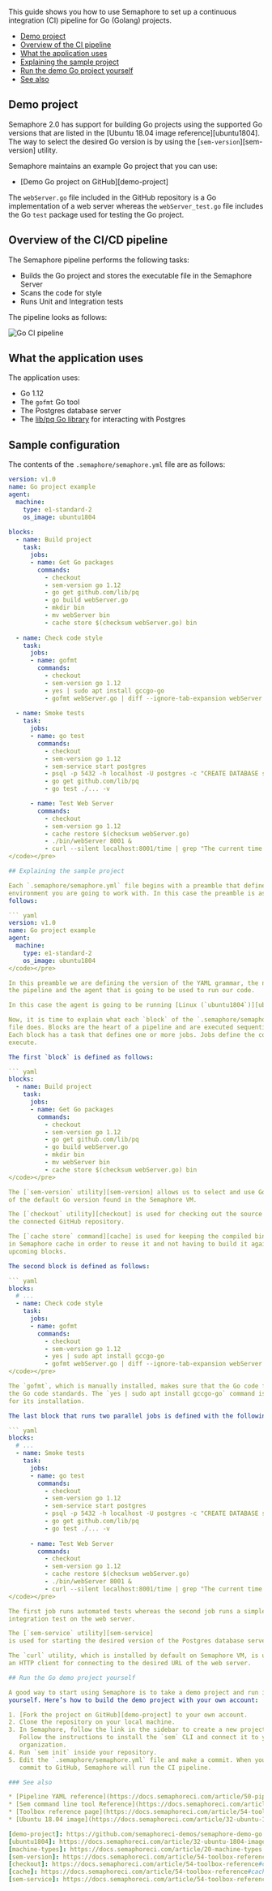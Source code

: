 This guide shows you how to use Semaphore to set up a continuous integration
(CI) pipeline for Go (Golang) projects.

* [Demo project](#demo-project)
* [Overview of the CI pipeline](#overview-of-the-ci-pipeline)
* [What the application uses](#what-the-application-uses)
* [Explaining the sample project](#explaining-the-sample-project)
* [Run the demo Go project yourself](#run-the-go-demo-project-yourself)
* [See also](#see-also)

## Demo project

Semaphore 2.0 has support for building Go projects using the supported Go
versions that are listed in the [Ubuntu 18.04 image reference][ubuntu1804].
The way to select the desired Go version is by using the
[`sem-version`][sem-version] utility.

Semaphore maintains an example Go project that you can use:

* [Demo Go project on GitHub][demo-project]

The `webServer.go` file included in the GitHub repository is a Go implementation
of a web server whereas the `webServer_test.go` file includes the Go `test`
package used for testing the Go project.

## Overview of the CI/CD pipeline

The Semaphore pipeline performs the following tasks:

- Builds the Go project and stores the executable file in the Semaphore Server
- Scans the code for style
- Runs Unit and Integration tests

The pipeline looks as follows:

![Go CI pipeline](https://github.com/semaphoreci-demos/semaphore-demo-go/raw/master/public/ci-pipeline.png)

## What the application uses

The application uses:

- Go 1.12
- The `gofmt` Go tool
- The Postgres database server
- The [lib/pq Go library](https://github.com/lib/pq) for interacting with Postgres

## Sample configuration

The contents of the `.semaphore/semaphore.yml` file are as follows:

``` yaml
version: v1.0
name: Go project example
agent:
  machine:
    type: e1-standard-2
    os_image: ubuntu1804
  
blocks:
  - name: Build project
    task:
      jobs:
      - name: Get Go packages
        commands:
          - checkout
          - sem-version go 1.12
          - go get github.com/lib/pq
          - go build webServer.go
          - mkdir bin
          - mv webServer bin
          - cache store $(checksum webServer.go) bin
  
  - name: Check code style
    task:
      jobs:
      - name: gofmt
        commands:
          - checkout
          - sem-version go 1.12
          - yes | sudo apt install gccgo-go
          - gofmt webServer.go | diff --ignore-tab-expansion webServer.go -
  
  - name: Smoke tests
    task:
      jobs:
      - name: go test
        commands:
          - checkout
          - sem-version go 1.12
          - sem-service start postgres
          - psql -p 5432 -h localhost -U postgres -c "CREATE DATABASE s2"
          - go get github.com/lib/pq
          - go test ./... -v

      - name: Test Web Server
        commands:
          - checkout
          - sem-version go 1.12
          - cache restore $(checksum webServer.go)
          - ./bin/webServer 8001 &
          - curl --silent localhost:8001/time | grep "The current time is"
</code></pre>

## Explaining the sample project

Each `.semaphore/semaphore.yml` file begins with a preamble that defines the
environment you are going to work with. In this case the preamble is as
follows:

``` yaml
version: v1.0
name: Go project example
agent:
  machine:
    type: e1-standard-2
    os_image: ubuntu1804
</code></pre>

In this preamble we are defining the version of the YAML grammar, the name of
the pipeline and the agent that is going to be used to run our code.

In this case the agent is going to be running [Linux (`ubuntu1804`)][ubuntu1804] on a [`e1-standard-2` machine type][machine-types].

Now, it is time to explain what each `block` of the `.semaphore/semaphore.yml`
file does. Blocks are the heart of a pipeline and are executed sequentially.
Each block has a task that defines one or more jobs. Jobs define the commands to
execute.

The first `block` is defined as follows:

``` yaml
blocks:
  - name: Build project
    task:
      jobs:
      - name: Get Go packages
        commands:
          - checkout
          - sem-version go 1.12
          - go get github.com/lib/pq
          - go build webServer.go
          - mkdir bin
          - mv webServer bin
          - cache store $(checksum webServer.go) bin
</code></pre>

The [`sem-version` utility][sem-version] allows us to select and use Go version 1.12 instead
of the default Go version found in the Semaphore VM.

The [`checkout` utility][checkout] is used for checking out the source code from
the connected GitHub repository.

The [`cache store` command][cache] is used for keeping the compiled binary file
in Semaphore cache in order to reuse it and not having to build it again in
upcoming blocks.

The second block is defined as follows:

``` yaml
blocks:
  # ...
  - name: Check code style
    task:
      jobs:
      - name: gofmt
        commands:
          - checkout
          - sem-version go 1.12
          - yes | sudo apt install gccgo-go
          - gofmt webServer.go | diff --ignore-tab-expansion webServer.go -
</code></pre>

The `gofmt`, which is manually installed, makes sure that the Go code follows
the Go code standards. The `yes | sudo apt install gccgo-go` command is used
for its installation.

The last block that runs two parallel jobs is defined with the following commands:

``` yaml
blocks:
  # ...
  - name: Smoke tests
    task:
      jobs:
      - name: go test
        commands:
          - checkout
          - sem-version go 1.12
          - sem-service start postgres
          - psql -p 5432 -h localhost -U postgres -c "CREATE DATABASE s2"
          - go get github.com/lib/pq
          - go test ./... -v
  
      - name: Test Web Server
        commands:
          - checkout
          - sem-version go 1.12
          - cache restore $(checksum webServer.go)
          - ./bin/webServer 8001 &
          - curl --silent localhost:8001/time | grep "The current time is"
</code></pre>

The first job runs automated tests whereas the second job runs a simple
integration test on the web server.

The [`sem-service` utility][sem-service]
is used for starting the desired version of the Postgres database server.

The `curl` utility, which is installed by default on Semaphore VM, is used as
an HTTP client for connecting to the desired URL of the web server.

## Run the Go demo project yourself

A good way to start using Semaphore is to take a demo project and run it
yourself. Here’s how to build the demo project with your own account:

1. [Fork the project on GitHub][demo-project] to your own account.
2. Clone the repository on your local machine.
3. In Semaphore, follow the link in the sidebar to create a new project.
   Follow the instructions to install the `sem` CLI and connect it to your
   organization.
4. Run `sem init` inside your repository.
5. Edit the `.semaphore/semaphore.yml` file and make a commit. When you push a
   commit to GitHub, Semaphore will run the CI pipeline.

### See also

* [Pipeline YAML reference](https://docs.semaphoreci.com/article/50-pipeline-yaml)
* [Sem command line tool Reference](https://docs.semaphoreci.com/article/53-sem-reference)
* [Toolbox reference page](https://docs.semaphoreci.com/article/54-toolbox-reference)
* [Ubuntu 18.04 image](https://docs.semaphoreci.com/article/32-ubuntu-1804-image)

[demo-project]: https://github.com/semaphoreci-demos/semaphore-demo-go
[ubuntu1804]: https://docs.semaphoreci.com/article/32-ubuntu-1804-image
[machine-types]: https://docs.semaphoreci.com/article/20-machine-types
[sem-version]: https://docs.semaphoreci.com/article/54-toolbox-reference#sem-version
[checkout]: https://docs.semaphoreci.com/article/54-toolbox-reference#checkout
[cache]: https://docs.semaphoreci.com/article/54-toolbox-reference#cache
[sem-service]: https://docs.semaphoreci.com/article/54-toolbox-reference#sem-service
